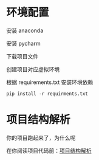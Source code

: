 # 环境配置
安装 anaconda

安装 pycharm

下载项目文件

创建项目对应虚拟环境

根据 requirements.txt 安装环境依赖

```
pip install -r requirments.txt
```

# 项目结构解析

你的项目跑起来了，为什么呢

在你阅读项目代码前：[项目结构解析](https://github.com/dztlb/Beginner-s-Project-in-ML)
